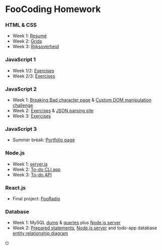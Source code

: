 # FooCoding Homework

### HTML & CSS
- Week 1: [Resumé](https://fn-ix.github.io/foocoding/html-css/week1/)
- Week 2: [Grids](https://fn-ix.github.io/foocoding/html-css/week2/)
- Week 3: [Rijksoverheid](https://fn-ix.github.io/foocoding/html-css/week3/)

### JavaScript 1
- Week 1/2: [Exercises](https://github.com/fn-ix/foocoding/tree/main/javascript1/week1)
- Week 2/3: [Exercises](https://github.com/fn-ix/foocoding/tree/main/javascript1/week2)

### JavaScript 2
- Week 1: [Breaking Bad character page](https://fn-ix.github.io/foocoding/javascript2/week1/) & [Custom DOM manipulation challenge](https://fn-ix.github.io/foocoding/javascript2/week1a/)
- Week 2: [Exercises](https://github.com/fn-ix/foocoding/tree/main/javascript2/week2/exercises) & [JSON parsing site](https://fn-ix.github.io/foocoding/javascript2/week2/)
- Week 3: [Exercises](https://github.com/fn-ix/foocoding/blob/main/javascript2/week3/exercises.js)

### JavaScript 3
- Summer break: [Portfolio page](https://fn-ix.github.io/foocoding/javascript3/portfolio/)

### Node.js
- Week 1: [server.js](https://github.com/fn-ix/foocoding/blob/main/node/week1/server.js)
- Week 2: [To-do CLI app](https://github.com/fn-ix/foocoding/blob/main/node/week2/src/)
- Week 3: [To-do API](https://github.com/fn-ix/foocoding/blob/main/node/week3/src/)

### React.js
- Final project: [FooRadio](https://fooradio.onrender.com/)

### Database
- Week 1: MySQL [dump](https://github.com/fn-ix/foocoding/blob/main/database/week1/dump.sql) & [queries](https://github.com/fn-ix/foocoding/blob/main/database/week1/queries.md) plus [Node.js server](https://github.com/fn-ix/foocoding/blob/main/database/week1/node-server/index.js)
- Week 2: [Prepared statements](https://github.com/fn-ix/foocoding/blob/main/database/week2/prepared_statements.md), [Node.js server](https://github.com/fn-ix/foocoding/blob/main/database/week2/node-server/index.js) and todo-app database [entity relationship diagram](https://github.com/fn-ix/foocoding/blob/main/database/week2/erd.png)

⏻
